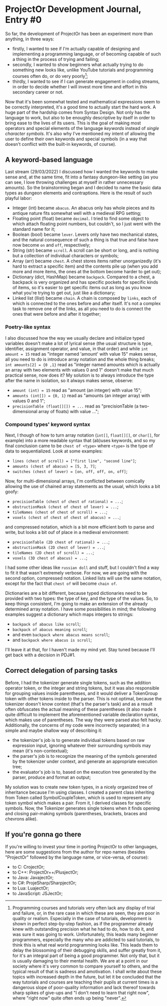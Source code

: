 # ProjectOr Development Journal, Entry #0

So far, the development of ProjectOr has been an experiment more than anything,
in three ways:

- firstly, I wanted to see if I'm actually capable of designing and
  implementing a programming language, or of becoming capable of such a thing
  in the process of trying and failing;
- secondly, I wanted to show beginners what actually trying to do something new
  looks like, unlike YouTube tutorials and programming courses often do, or do
  very poorly[^1];
- thirdly, I wanted to see if I can generate engagement in coding streams, in
  order to decide whether I will invest more time and effort in this secondary
  career or not.

[^1]: Programming courses and tutorials very often lack any display of trial
  and failure, or, in the rare case in which these are seen, they are poor in
  quality or realism. Especially in the case of tutorials, development is shown
  in perfect step-by-step fashion, as if the programmer already knew with
  outstanding precision what he had to do, how to do it, and was sure it was
  going to work. Unfortunately, this leads many beginner programmers,
  especially the many who are addicted to said tutorials, to think this is what
  real world programming looks like. This leads them to delay the blossoming of
  their debugging skills, and suffer greatly from it, for it's an integral part
  of being a good programmer. Not only that, but it is usually damaging to
  their mental health. We are at a point in our society where it's very common
  to compare yourself to others, and the typical result of that is sadness and
  amotivation. I shall write about these topics with increased depth in the
  future, but let it be concluded that the way tutorials and courses are
  teaching their pupils at current times is a dangerous slope of poor-quality
  information and lack thereof towards sharp spikes of give-ups and "I don't
  need to learn that right now", where "right now" quite often ends up being
  "never".

Now that it's been somewhat tested and mathematical expressions seem to be
correctly interpreted, it's a good time to actually start the hard work. A huge
part of the hardship comes from Syntax Design. Not only has the language to
work, but also to be enoughly descriptive by itself in order to bring ease to
the lives of its users. This is the goal of making most operators and special
elements of the language *keywords* instead of *single character symbols*. It's
also why I've mentioned my intent of allowing the user to define their own
keywords and special symbols (in a way that doesn't conflict with the built-in
keywords, of course).

## A keyword-based language

Last stream (29/03/2022) I discussed how I wanted the keywords to make sense
and, at the same time, fit into a fantasy dungeon-like setting (as you can see,
I love throwing challenges at myself in rather unnecessary amounts). So the
brainstorming began and I decided to name the basic data types as dungeon
elements and contraptions. Here is the result of such playful labor:

- Integer (int) became `abacus`. An abacus only has whole pieces and its
  antique nature fits somewhat well with a medieval RPG setting;
- Floating point (float) became `decimal`. I tried to find some object to which
  attach floating point numbers, but couldn't, so I just went with the standard
  name for it;
- Boolean (bool) became `lever`. Levers only have two mechanical states, and
  the natural consequence of such a thing is that true and false have now
  become `on` and `off`, respectively;
- String (str) became `scroll`. A scroll can be short or long, and is nothing
  but a collection of individual characters or symbols;
- Array (arr) became `chest`. A chest stores items rather unorganizedly (it's
  hard to extract a specific item) and the contents pile up (when you add more
  and more items, the ones at the bottom become harder to get out);
- Dictionary (dict, HashMap) became `backpack`. Compared to a chest, a backpack
  is very organized and has specific pockets for specific kinds of items, so
  it's easier to get specific items out as long as you know what you're trying
  to get out, just like a dictionary;
- Linked list (llist) became `chain`. A chain is composed by `links`, each of
  which is connected to the ones before and after itself. It's not a complex
  task to remove one of the links, as all you need to do is connect the ones
  that were before and after it together;

### Poetry-like syntax

I also discussed how the way we usually declare and initialize typed variables
doesn't make a lot of lyrical sense (the usual structure is type, identifier,
assignment operator, and value, in that order) and while `int amount = 15` read
as "integer named 'amount' with value 15" makes sense, all you need to do is
introduce array notation and the whole thing breaks; `int amounts[2] = {0 ,1}`
read as "integer named amounts which is actually an array with two elements
with values 0 and 1" doesn't make that much practical sense, now does it? My
solution is to always introduce the type after the name in isolation, so it
always makes sense, observe:

- `amount (int) = 15` read as "amount (an integer) with value 15";
- `amounts (int[]) = {0, 1}` read as "amounts (an integer array) with values 0
  and 1";
- `precisionTable (float[][]) = ...` read as "precisionTable (a two-dimensional
  array of floats) with value ...";

### Compound types' keyword syntax

Next, I though of how to turn array notation (`int[]`, `float[][]`, or
`char[]`, for example) into a more readable syntax that (ab)uses keywords, and
so my final conclusion came to be `chest of <type>` where `<type>` is the type
of data to sequentialized. Look at some examples:

- `lines (chest of scroll) = ["first line", "second line"]`;
- `amounts (chest of abacus) = [5, 3, 7]`;
- `switches (chest of lever) = [on, off, off, on, off]`;

Now, for multi-dimensional arrays, I'm conflicted between comically allowing
the use of chained array statements as the usual, which looks a bit goofy:

- `precisionTable (chest of chest of rational) = ...`;
- `obstructionMask (chest of chest of lever) = ...`;
- `tileNames (chest of chest of scroll) = ...`;
- `voxels (chest of chest of chest of abacus) = ...`;

and compressed notation, which is a bit more efficient both to parse and write,
but looks a bit ouf of place in a medieval environment:

- `precisionTable (2D chest of rational) = ...`;
- `obstructionMask (2D chest of lever) = ...`;
- `tileNames (2D chest of scroll) = ...`;
- `voxels (3D chest of abacus) = ...`;

I had some other ideas like `russian doll` and stuff, but I couldn't find a way
to fit it that wasn't extremely verbose. For now, we are going with the second
option, compressed notation. Linked lists will use the same notation, except
for the fact that `chest of` will become `chain of`.

Dictionaries are a bit different, because typed dictionaries need to be
provided with two types: the type of key, and the type of the values. So, to
keep things consistent, I'm going to make an extension of the already
determined array notation. I have some possibilities in mind; the following
examples suggest a dictionary which maps integers to strings:

- `backpack of abacus like scroll`;
- `backpack of abacus meaning scroll`;
- and even `backpack where abacus means scroll`;
- and `backpack where abacus is scroll`;

I'll leave it at that, for I haven't made my mind yet. Stay tuned because I'll
get back with a decision in PDJ#1.

## Correct delegation of parsing tasks

Before, I had the tokenizer generate single tokens, such as the addition
operator token, or the integer and string tokens, but it was also responsible
for grouping values inside parentheses, and it would deliver a TokenGroup token
with other tokens inside to the parser. This is not optimal, because the
tokenizer doesn't know context (that's the parser's task) and as a result often
obfuscates the actual meaning of these parentheses (it also made it quite
difficult to implement the aforementioned variable declaration syntax, which
makes use of parentheses. The way they were parsed also felt hacky.
Additionally, the concerns of my code were incorrectly separated; in a simple
and maybe shallow way of describing it:

- the tokenizer's job is to generate individual tokens based on raw expression
  input, ignoring whatever their surrounding symbols may mean (it's
  non-contextual);
- the parser's job is to recognize the meaning of the symbols generated by the
  tokenizer under context, and generate an appropriate execution tree;
- the evaluator's job is to, based on the execution tree generated by the
  parser, produce and format an output;

My solution was to create new token types, in a nicely organized tree of
inheritance because I'm using classes. I created a parent class inheriting from
Token called SymbolCoupleToken, which is used to represent any token symbol
which makes a pair. From it, I derived classes for specific symbols. Now, the
Tokenizer generates single tokens when it finds opening and closing pair-making
symbols (parentheses, brackets, braces and chevrons alike).

## If you're gonna go there

If you're willing to invest your time in porting ProjectOr to other languages,
here are some suggestions from the author for repo names (besides "ProjectOr"
followed by the language name, or vice-versa, of course):

- to C: CrojectOr;
- to C++: ProjectOr++/PlusjectOr;
- to Java: JavajectOr;
- to C#: ProjeSharp/SharpjectOr;
- to Lua: LuajectOr;
- to JavaScript: JSJectOr;
